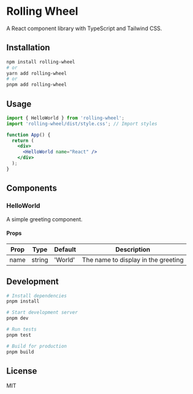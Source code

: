# Rolling Wheel

A React component library with TypeScript and Tailwind CSS.

## Installation

```bash
npm install rolling-wheel
# or
yarn add rolling-wheel
# or
pnpm add rolling-wheel
```

## Usage

```jsx
import { HelloWorld } from 'rolling-wheel';
import 'rolling-wheel/dist/style.css'; // Import styles

function App() {
  return (
    <div>
      <HelloWorld name="React" />
    </div>
  );
}
```

## Components

### HelloWorld

A simple greeting component.

#### Props

| Prop | Type | Default | Description |
|------|------|---------|-------------|
| name | string | 'World' | The name to display in the greeting |

## Development

```bash
# Install dependencies
pnpm install

# Start development server
pnpm dev

# Run tests
pnpm test

# Build for production
pnpm build
```

## License

MIT